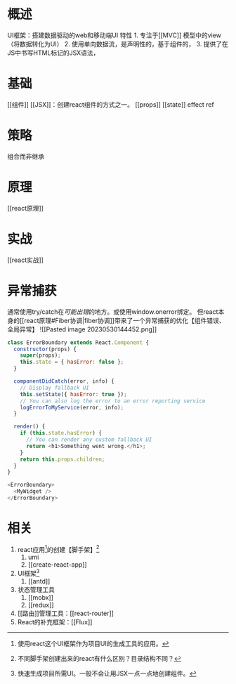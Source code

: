 # 概述
UI框架：搭建数据驱动的web和移动端UI
特性
	1. 专注于[[MVC]] 模型中的view（将数据转化为UI）
	2. 使用单向数据流，是声明性的，基于组件的，
	3. 提供了在JS中书写HTML标记的JSX语法，
# 基础
[[组件]] 
[[JSX]]：创建react组件的方式之一。
[[props]] 
[[state]] 
effect
ref
# 策略
组合而非继承
# 原理
[[react原理]] 
# 实战
[[react实战]] 
# 异常捕获
通常使用try/catch在*可能出错*的地方。或使用window.onerror绑定。
但react本身的[[react原理#Fiber协调|fiber协调]]带来了一个异常捕获的优化【组件错误、全局异常】
![[Pasted image 20230530144452.png]] 
```js
class ErrorBoundary extends React.Component {
  constructor(props) {
    super(props);
    this.state = { hasError: false };
  }

  componentDidCatch(error, info) {
    // Display fallback UI
    this.setState({ hasError: true });
    // You can also log the error to an error reporting service
    logErrorToMyService(error, info);
  }

  render() {
    if (this.state.hasError) {
      // You can render any custom fallback UI
      return <h1>Something went wrong.</h1>;
    }
    return this.props.children;
  }
}

<ErrorBoundary>
  <MyWidget />
</ErrorBoundary>
```
# 相关
1. react应用[^1]的创建【脚手架】[^3]
	1. umi
	2. [[create-react-app]] 
2. UI框架[^2]
	1. [[antd]] 
3. 状态管理工具
	1. [[mobx]] 
	2. [[redux]] 
4. [[路由]]管理工具：[[react-router]] 
5. React的补充框架：[[Flux]] 

[^1]: 使用react这个UI框架作为项目UI的生成工具的应用。
[^2]: 快速生成项目所需UI。一般不会让用JSX一点一点地创建组件。
[^3]: 不同脚手架创建出来的react有什么区别？目录结构不同？